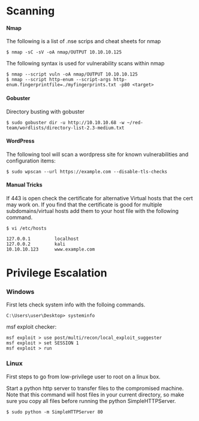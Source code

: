 # Scanning

#### Nmap
The following is a list of .nse scrips and cheat sheets for nmap
```
$ nmap -sC -sV -oA nmap/OUTPUT 10.10.10.125
```
The following syntax is used for vulnerability scans within nmap
```
$ nmap --script vuln -oA nmap/OUTPUT 10.10.10.125
$ nmap --script http-enum --script-args http-enum.fingerprintfile=./myfingerprints.txt -p80 <target>  
```
#### Gobuster
Directory busting with gobuster
```
$ sudo gobuster dir -u http://10.10.10.68 -w ~/red-team/wordlists/directory-list-2.3-medium.txt
```
#### WordPress
The following tool will scan a wordpress site for known vulnerabilities and configuration items:
```
$ sudo wpscan --url https://example.com --disable-tls-checks
```
#### Manual Tricks
If 443 is open check the certificate for alternative Virtual hosts that the cert may work on.
If you find that the certificate is good for multiple subdomains/virtual hosts add them to your host file with the following command.
```
$ vi /etc/hosts

127.0.0.1         localhost
127.0.0.2         kali
10.10.10.123      www.example.com
```
# Privilege Escalation

### Windows
First lets check system info with the folloing commands.
```
C:\Users\user\Desktop> systeminfo
```
msf exploit checker:
```
msf exploit > use post/multi/recon/local_exploit_suggester
msf exploit > set SESSION 1
msf exploit > run
```
### Linux
First steps to go from low-privilege user to root on a linux box.

Start a python http server to transfer files to the compromised machine. Note that this command will host files in your current directory, so make sure you copy all files before running the python SimpleHTTPServer.
```
$ sudo python -m SimpleHTTPServer 80
```
